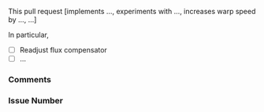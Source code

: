 This pull request [implements …, experiments with …, increases warp speed by …, …]
<!--
Give a synopsis of what this PR aims to accomplish.
-->

In particular,

- [ ] Readjust flux compensator
- [ ] …
<!--
Describe in more detail, in a few bullet points, of how this PR accomplishes its goal.
-->

### Comments

<!-- Additional comments on the why of this pull request, links, or screenshots to attach, if any. -->

### Issue Number

<!-- Reference the Jira/GitHub issue that this PR relates to, and which requirements it tackles. -->
